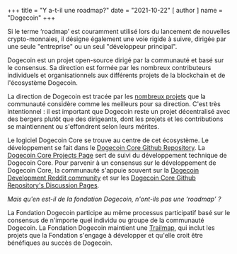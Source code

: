 +++
title = "Y a-t-il une roadmap?"
date = "2021-10-22"
[ author ]
  name = "Dogecoin"
+++

Si le terme ‘roadmap’ est couramment utilisé lors du lancement de nouvelles crypto-monnaies, il désigne également une voie rigide à suivre, dirigée par une seule "entreprise" ou un seul "développeur principal". 

Dogecoin est un projet open-source dirigé par la communauté et basé sur le consensus. Sa direction est formée par les nombreux contributeurs individuels et organisationnels aux différents projets de la blockchain et de l'écosystème Dogecoin.  

La direction de Dogecoin est tracée par les [nombreux projets](/fr/dogepedia/projects/) que la communauté considère comme les meilleurs pour sa direction. C'est très intentionnel : il est important que Dogecoin reste un projet décentralisé avec des bergers plutôt que des dirigeants, dont les projets et les contributions se maintiennent ou s'effondrent selon leurs mérites.  

Le logiciel Dogecoin Core se trouve au centre de cet écosystème. Le développement se fait dans le [Dogecoin Core Github Repository](https://github.com/dogecoin/dogecoin). 
La [Dogecoin Core Projects Page](https://github.com/dogecoin/dogecoin/projects) sert de suivi du développement technique de Dogecoin Core. Pour parvenir à un consensus sur le développement de Dogecoin Core, la communauté s'appuie souvent sur la [Dogecoin Development Reddit community](https://reddit.com/r/dogecoindev) et sur les [Dogecoin Core Github Repository's Discussion Pages](https://github.com/dogecoin/dogecoin/discussions).

*Mais qu'en est-il de la fondation Dogecoin, n'ont-ils pas une ‘roadmap’ ?*  

La Fondation Dogecoin participe au même processus participatif basé sur le consensus de n'importe quel individu ou groupe de la communauté Dogecoin. La Fondation Dogecoin maintient une [Trailmap](https://foundation.dogecoin.com/trailmap/), qui inclut les projets que la Fondation s'engage à développer et qu'elle croit être bénéfiques au succès de Dogecoin.
